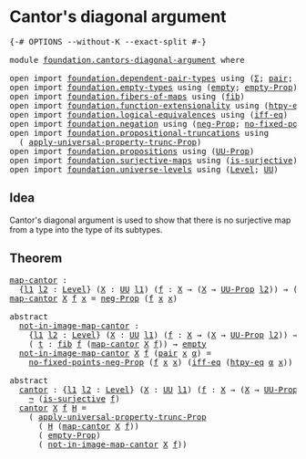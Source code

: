 # Cantor's diagonal argument

<pre class="Agda"><a id="39" class="Symbol">{-#</a> <a id="43" class="Keyword">OPTIONS</a> <a id="51" class="Pragma">--without-K</a> <a id="63" class="Pragma">--exact-split</a> <a id="77" class="Symbol">#-}</a>

<a id="82" class="Keyword">module</a> <a id="89" href="foundation.cantors-diagonal-argument.html" class="Module">foundation.cantors-diagonal-argument</a> <a id="126" class="Keyword">where</a>

<a id="133" class="Keyword">open</a> <a id="138" class="Keyword">import</a> <a id="145" href="foundation.dependent-pair-types.html" class="Module">foundation.dependent-pair-types</a> <a id="177" class="Keyword">using</a> <a id="183" class="Symbol">(</a><a id="184" href="foundation-core.dependent-pair-types.html#502" class="Record">Σ</a><a id="185" class="Symbol">;</a> <a id="187" href="foundation-core.dependent-pair-types.html#575" class="InductiveConstructor">pair</a><a id="191" class="Symbol">;</a> <a id="193" href="foundation-core.dependent-pair-types.html#592" class="Field">pr1</a><a id="196" class="Symbol">;</a> <a id="198" href="foundation-core.dependent-pair-types.html#604" class="Field">pr2</a><a id="201" class="Symbol">)</a>
<a id="203" class="Keyword">open</a> <a id="208" class="Keyword">import</a> <a id="215" href="foundation.empty-types.html" class="Module">foundation.empty-types</a> <a id="238" class="Keyword">using</a> <a id="244" class="Symbol">(</a><a id="245" href="foundation-core.empty-types.html#1044" class="Datatype">empty</a><a id="250" class="Symbol">;</a> <a id="252" href="foundation-core.empty-types.html#2414" class="Function">empty-Prop</a><a id="262" class="Symbol">)</a>
<a id="264" class="Keyword">open</a> <a id="269" class="Keyword">import</a> <a id="276" href="foundation.fibers-of-maps.html" class="Module">foundation.fibers-of-maps</a> <a id="302" class="Keyword">using</a> <a id="308" class="Symbol">(</a><a id="309" href="foundation-core.fibers-of-maps.html#928" class="Function">fib</a><a id="312" class="Symbol">)</a>
<a id="314" class="Keyword">open</a> <a id="319" class="Keyword">import</a> <a id="326" href="foundation.function-extensionality.html" class="Module">foundation.function-extensionality</a> <a id="361" class="Keyword">using</a> <a id="367" class="Symbol">(</a><a id="368" href="foundation-core.function-extensionality.html#964" class="Function">htpy-eq</a><a id="375" class="Symbol">)</a>
<a id="377" class="Keyword">open</a> <a id="382" class="Keyword">import</a> <a id="389" href="foundation.logical-equivalences.html" class="Module">foundation.logical-equivalences</a> <a id="421" class="Keyword">using</a> <a id="427" class="Symbol">(</a><a id="428" href="foundation.logical-equivalences.html#748" class="Function">iff-eq</a><a id="434" class="Symbol">)</a>
<a id="436" class="Keyword">open</a> <a id="441" class="Keyword">import</a> <a id="448" href="foundation.negation.html" class="Module">foundation.negation</a> <a id="468" class="Keyword">using</a> <a id="474" class="Symbol">(</a><a id="475" href="foundation.negation.html#1157" class="Function">neg-Prop</a><a id="483" class="Symbol">;</a> <a id="485" href="foundation.negation.html#1908" class="Function">no-fixed-points-neg-Prop</a><a id="509" class="Symbol">;</a> <a id="511" href="foundation-core.negation.html#452" class="Function">¬</a><a id="512" class="Symbol">)</a>
<a id="514" class="Keyword">open</a> <a id="519" class="Keyword">import</a> <a id="526" href="foundation.propositional-truncations.html" class="Module">foundation.propositional-truncations</a> <a id="563" class="Keyword">using</a>
  <a id="571" class="Symbol">(</a> <a id="573" href="foundation.propositional-truncations.html#5581" class="Function">apply-universal-property-trunc-Prop</a><a id="608" class="Symbol">)</a>
<a id="610" class="Keyword">open</a> <a id="615" class="Keyword">import</a> <a id="622" href="foundation.propositions.html" class="Module">foundation.propositions</a> <a id="646" class="Keyword">using</a> <a id="652" class="Symbol">(</a><a id="653" href="foundation-core.propositions.html#1380" class="Function">UU-Prop</a><a id="660" class="Symbol">)</a>
<a id="662" class="Keyword">open</a> <a id="667" class="Keyword">import</a> <a id="674" href="foundation.surjective-maps.html" class="Module">foundation.surjective-maps</a> <a id="701" class="Keyword">using</a> <a id="707" class="Symbol">(</a><a id="708" href="foundation.surjective-maps.html#1905" class="Function">is-surjective</a><a id="721" class="Symbol">)</a>
<a id="723" class="Keyword">open</a> <a id="728" class="Keyword">import</a> <a id="735" href="foundation.universe-levels.html" class="Module">foundation.universe-levels</a> <a id="762" class="Keyword">using</a> <a id="768" class="Symbol">(</a><a id="769" href="Agda.Primitive.html#597" class="Postulate">Level</a><a id="774" class="Symbol">;</a> <a id="776" href="foundation-core.universe-levels.html#222" class="Primitive">UU</a><a id="778" class="Symbol">)</a>
</pre>
## Idea

Cantor's diagonal argument is used to show that there is no surjective map from a type into the type of its subtypes.

## Theorem

<pre class="Agda"><a id="map-cantor"></a><a id="933" href="foundation.cantors-diagonal-argument.html#933" class="Function">map-cantor</a> <a id="944" class="Symbol">:</a>
  <a id="948" class="Symbol">{</a><a id="949" href="foundation.cantors-diagonal-argument.html#949" class="Bound">l1</a> <a id="952" href="foundation.cantors-diagonal-argument.html#952" class="Bound">l2</a> <a id="955" class="Symbol">:</a> <a id="957" href="Agda.Primitive.html#597" class="Postulate">Level</a><a id="962" class="Symbol">}</a> <a id="964" class="Symbol">(</a><a id="965" href="foundation.cantors-diagonal-argument.html#965" class="Bound">X</a> <a id="967" class="Symbol">:</a> <a id="969" href="foundation-core.universe-levels.html#222" class="Primitive">UU</a> <a id="972" href="foundation.cantors-diagonal-argument.html#949" class="Bound">l1</a><a id="974" class="Symbol">)</a> <a id="976" class="Symbol">(</a><a id="977" href="foundation.cantors-diagonal-argument.html#977" class="Bound">f</a> <a id="979" class="Symbol">:</a> <a id="981" href="foundation.cantors-diagonal-argument.html#965" class="Bound">X</a> <a id="983" class="Symbol">→</a> <a id="985" class="Symbol">(</a><a id="986" href="foundation.cantors-diagonal-argument.html#965" class="Bound">X</a> <a id="988" class="Symbol">→</a> <a id="990" href="foundation-core.propositions.html#1380" class="Function">UU-Prop</a> <a id="998" href="foundation.cantors-diagonal-argument.html#952" class="Bound">l2</a><a id="1000" class="Symbol">))</a> <a id="1003" class="Symbol">→</a> <a id="1005" class="Symbol">(</a><a id="1006" href="foundation.cantors-diagonal-argument.html#965" class="Bound">X</a> <a id="1008" class="Symbol">→</a> <a id="1010" href="foundation-core.propositions.html#1380" class="Function">UU-Prop</a> <a id="1018" href="foundation.cantors-diagonal-argument.html#952" class="Bound">l2</a><a id="1020" class="Symbol">)</a>
<a id="1022" href="foundation.cantors-diagonal-argument.html#933" class="Function">map-cantor</a> <a id="1033" href="foundation.cantors-diagonal-argument.html#1033" class="Bound">X</a> <a id="1035" href="foundation.cantors-diagonal-argument.html#1035" class="Bound">f</a> <a id="1037" href="foundation.cantors-diagonal-argument.html#1037" class="Bound">x</a> <a id="1039" class="Symbol">=</a> <a id="1041" href="foundation.negation.html#1157" class="Function">neg-Prop</a> <a id="1050" class="Symbol">(</a><a id="1051" href="foundation.cantors-diagonal-argument.html#1035" class="Bound">f</a> <a id="1053" href="foundation.cantors-diagonal-argument.html#1037" class="Bound">x</a> <a id="1055" href="foundation.cantors-diagonal-argument.html#1037" class="Bound">x</a><a id="1056" class="Symbol">)</a>

<a id="1059" class="Keyword">abstract</a>
  <a id="not-in-image-map-cantor"></a><a id="1070" href="foundation.cantors-diagonal-argument.html#1070" class="Function">not-in-image-map-cantor</a> <a id="1094" class="Symbol">:</a>
    <a id="1100" class="Symbol">{</a><a id="1101" href="foundation.cantors-diagonal-argument.html#1101" class="Bound">l1</a> <a id="1104" href="foundation.cantors-diagonal-argument.html#1104" class="Bound">l2</a> <a id="1107" class="Symbol">:</a> <a id="1109" href="Agda.Primitive.html#597" class="Postulate">Level</a><a id="1114" class="Symbol">}</a> <a id="1116" class="Symbol">(</a><a id="1117" href="foundation.cantors-diagonal-argument.html#1117" class="Bound">X</a> <a id="1119" class="Symbol">:</a> <a id="1121" href="foundation-core.universe-levels.html#222" class="Primitive">UU</a> <a id="1124" href="foundation.cantors-diagonal-argument.html#1101" class="Bound">l1</a><a id="1126" class="Symbol">)</a> <a id="1128" class="Symbol">(</a><a id="1129" href="foundation.cantors-diagonal-argument.html#1129" class="Bound">f</a> <a id="1131" class="Symbol">:</a> <a id="1133" href="foundation.cantors-diagonal-argument.html#1117" class="Bound">X</a> <a id="1135" class="Symbol">→</a> <a id="1137" class="Symbol">(</a><a id="1138" href="foundation.cantors-diagonal-argument.html#1117" class="Bound">X</a> <a id="1140" class="Symbol">→</a> <a id="1142" href="foundation-core.propositions.html#1380" class="Function">UU-Prop</a> <a id="1150" href="foundation.cantors-diagonal-argument.html#1104" class="Bound">l2</a><a id="1152" class="Symbol">))</a> <a id="1155" class="Symbol">→</a>
    <a id="1161" class="Symbol">(</a> <a id="1163" href="foundation.cantors-diagonal-argument.html#1163" class="Bound">t</a> <a id="1165" class="Symbol">:</a> <a id="1167" href="foundation-core.fibers-of-maps.html#928" class="Function">fib</a> <a id="1171" href="foundation.cantors-diagonal-argument.html#1129" class="Bound">f</a> <a id="1173" class="Symbol">(</a><a id="1174" href="foundation.cantors-diagonal-argument.html#933" class="Function">map-cantor</a> <a id="1185" href="foundation.cantors-diagonal-argument.html#1117" class="Bound">X</a> <a id="1187" href="foundation.cantors-diagonal-argument.html#1129" class="Bound">f</a><a id="1188" class="Symbol">))</a> <a id="1191" class="Symbol">→</a> <a id="1193" href="foundation-core.empty-types.html#1044" class="Datatype">empty</a>
  <a id="1201" href="foundation.cantors-diagonal-argument.html#1070" class="Function">not-in-image-map-cantor</a> <a id="1225" href="foundation.cantors-diagonal-argument.html#1225" class="Bound">X</a> <a id="1227" href="foundation.cantors-diagonal-argument.html#1227" class="Bound">f</a> <a id="1229" class="Symbol">(</a><a id="1230" href="foundation-core.dependent-pair-types.html#575" class="InductiveConstructor">pair</a> <a id="1235" href="foundation.cantors-diagonal-argument.html#1235" class="Bound">x</a> <a id="1237" href="foundation.cantors-diagonal-argument.html#1237" class="Bound">α</a><a id="1238" class="Symbol">)</a> <a id="1240" class="Symbol">=</a>
    <a id="1246" href="foundation.negation.html#1908" class="Function">no-fixed-points-neg-Prop</a> <a id="1271" class="Symbol">(</a><a id="1272" href="foundation.cantors-diagonal-argument.html#1227" class="Bound">f</a> <a id="1274" href="foundation.cantors-diagonal-argument.html#1235" class="Bound">x</a> <a id="1276" href="foundation.cantors-diagonal-argument.html#1235" class="Bound">x</a><a id="1277" class="Symbol">)</a> <a id="1279" class="Symbol">(</a><a id="1280" href="foundation.logical-equivalences.html#748" class="Function">iff-eq</a> <a id="1287" class="Symbol">(</a><a id="1288" href="foundation-core.function-extensionality.html#964" class="Function">htpy-eq</a> <a id="1296" href="foundation.cantors-diagonal-argument.html#1237" class="Bound">α</a> <a id="1298" href="foundation.cantors-diagonal-argument.html#1235" class="Bound">x</a><a id="1299" class="Symbol">))</a>

<a id="1303" class="Keyword">abstract</a>
  <a id="cantor"></a><a id="1314" href="foundation.cantors-diagonal-argument.html#1314" class="Function">cantor</a> <a id="1321" class="Symbol">:</a> <a id="1323" class="Symbol">{</a><a id="1324" href="foundation.cantors-diagonal-argument.html#1324" class="Bound">l1</a> <a id="1327" href="foundation.cantors-diagonal-argument.html#1327" class="Bound">l2</a> <a id="1330" class="Symbol">:</a> <a id="1332" href="Agda.Primitive.html#597" class="Postulate">Level</a><a id="1337" class="Symbol">}</a> <a id="1339" class="Symbol">(</a><a id="1340" href="foundation.cantors-diagonal-argument.html#1340" class="Bound">X</a> <a id="1342" class="Symbol">:</a> <a id="1344" href="foundation-core.universe-levels.html#222" class="Primitive">UU</a> <a id="1347" href="foundation.cantors-diagonal-argument.html#1324" class="Bound">l1</a><a id="1349" class="Symbol">)</a> <a id="1351" class="Symbol">(</a><a id="1352" href="foundation.cantors-diagonal-argument.html#1352" class="Bound">f</a> <a id="1354" class="Symbol">:</a> <a id="1356" href="foundation.cantors-diagonal-argument.html#1340" class="Bound">X</a> <a id="1358" class="Symbol">→</a> <a id="1360" class="Symbol">(</a><a id="1361" href="foundation.cantors-diagonal-argument.html#1340" class="Bound">X</a> <a id="1363" class="Symbol">→</a> <a id="1365" href="foundation-core.propositions.html#1380" class="Function">UU-Prop</a> <a id="1373" href="foundation.cantors-diagonal-argument.html#1327" class="Bound">l2</a><a id="1375" class="Symbol">))</a> <a id="1378" class="Symbol">→</a>
    <a id="1384" href="foundation-core.negation.html#452" class="Function">¬</a> <a id="1386" class="Symbol">(</a><a id="1387" href="foundation.surjective-maps.html#1905" class="Function">is-surjective</a> <a id="1401" href="foundation.cantors-diagonal-argument.html#1352" class="Bound">f</a><a id="1402" class="Symbol">)</a>
  <a id="1406" href="foundation.cantors-diagonal-argument.html#1314" class="Function">cantor</a> <a id="1413" href="foundation.cantors-diagonal-argument.html#1413" class="Bound">X</a> <a id="1415" href="foundation.cantors-diagonal-argument.html#1415" class="Bound">f</a> <a id="1417" href="foundation.cantors-diagonal-argument.html#1417" class="Bound">H</a> <a id="1419" class="Symbol">=</a>
    <a id="1425" class="Symbol">(</a> <a id="1427" href="foundation.propositional-truncations.html#5581" class="Function">apply-universal-property-trunc-Prop</a>
      <a id="1469" class="Symbol">(</a> <a id="1471" href="foundation.cantors-diagonal-argument.html#1417" class="Bound">H</a> <a id="1473" class="Symbol">(</a><a id="1474" href="foundation.cantors-diagonal-argument.html#933" class="Function">map-cantor</a> <a id="1485" href="foundation.cantors-diagonal-argument.html#1413" class="Bound">X</a> <a id="1487" href="foundation.cantors-diagonal-argument.html#1415" class="Bound">f</a><a id="1488" class="Symbol">))</a>
      <a id="1497" class="Symbol">(</a> <a id="1499" href="foundation-core.empty-types.html#2414" class="Function">empty-Prop</a><a id="1509" class="Symbol">)</a>
      <a id="1517" class="Symbol">(</a> <a id="1519" href="foundation.cantors-diagonal-argument.html#1070" class="Function">not-in-image-map-cantor</a> <a id="1543" href="foundation.cantors-diagonal-argument.html#1413" class="Bound">X</a> <a id="1545" href="foundation.cantors-diagonal-argument.html#1415" class="Bound">f</a><a id="1546" class="Symbol">))</a>
</pre>